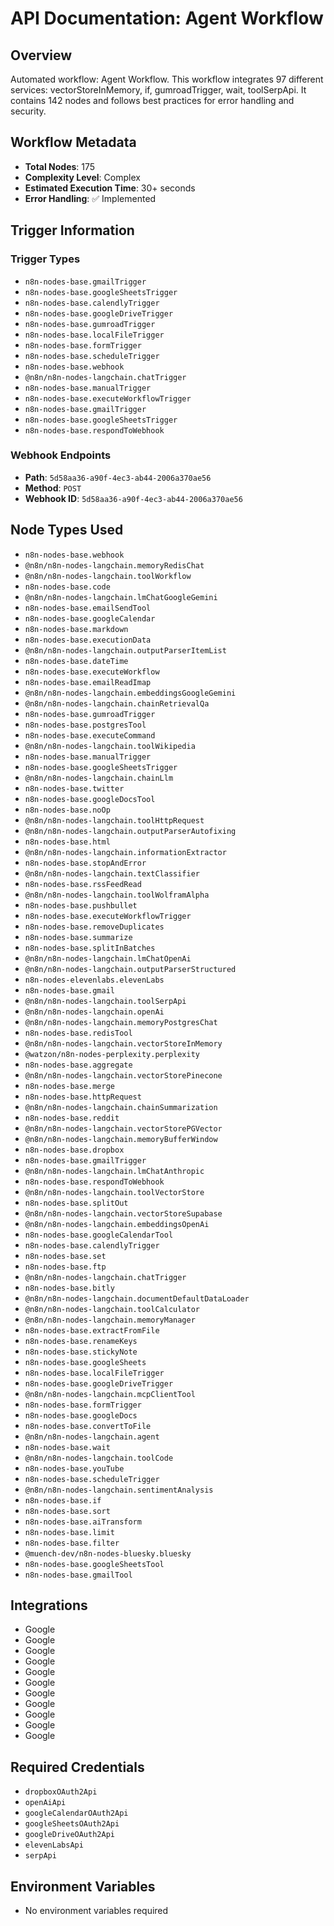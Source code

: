 # API Documentation: Agent Workflow

## Overview
Automated workflow: Agent Workflow. This workflow integrates 97 different services: vectorStoreInMemory, if, gumroadTrigger, wait, toolSerpApi. It contains 142 nodes and follows best practices for error handling and security.

## Workflow Metadata
- **Total Nodes**: 175
- **Complexity Level**: Complex
- **Estimated Execution Time**: 30+ seconds
- **Error Handling**: ✅ Implemented

## Trigger Information
### Trigger Types
- `n8n-nodes-base.gmailTrigger`
- `n8n-nodes-base.googleSheetsTrigger`
- `n8n-nodes-base.calendlyTrigger`
- `n8n-nodes-base.googleDriveTrigger`
- `n8n-nodes-base.gumroadTrigger`
- `n8n-nodes-base.localFileTrigger`
- `n8n-nodes-base.formTrigger`
- `n8n-nodes-base.scheduleTrigger`
- `n8n-nodes-base.webhook`
- `@n8n/n8n-nodes-langchain.chatTrigger`
- `n8n-nodes-base.manualTrigger`
- `n8n-nodes-base.executeWorkflowTrigger`
- `n8n-nodes-base.gmailTrigger`
- `n8n-nodes-base.googleSheetsTrigger`
- `n8n-nodes-base.respondToWebhook`

### Webhook Endpoints
- **Path**: `5d58aa36-a90f-4ec3-ab44-2006a370ae56`
- **Method**: `POST`
- **Webhook ID**: `5d58aa36-a90f-4ec3-ab44-2006a370ae56`


## Node Types Used
- `n8n-nodes-base.webhook`
- `@n8n/n8n-nodes-langchain.memoryRedisChat`
- `@n8n/n8n-nodes-langchain.toolWorkflow`
- `n8n-nodes-base.code`
- `@n8n/n8n-nodes-langchain.lmChatGoogleGemini`
- `n8n-nodes-base.emailSendTool`
- `n8n-nodes-base.googleCalendar`
- `n8n-nodes-base.markdown`
- `n8n-nodes-base.executionData`
- `@n8n/n8n-nodes-langchain.outputParserItemList`
- `n8n-nodes-base.dateTime`
- `n8n-nodes-base.executeWorkflow`
- `n8n-nodes-base.emailReadImap`
- `@n8n/n8n-nodes-langchain.embeddingsGoogleGemini`
- `@n8n/n8n-nodes-langchain.chainRetrievalQa`
- `n8n-nodes-base.gumroadTrigger`
- `n8n-nodes-base.postgresTool`
- `n8n-nodes-base.executeCommand`
- `@n8n/n8n-nodes-langchain.toolWikipedia`
- `n8n-nodes-base.manualTrigger`
- `n8n-nodes-base.googleSheetsTrigger`
- `@n8n/n8n-nodes-langchain.chainLlm`
- `n8n-nodes-base.twitter`
- `n8n-nodes-base.googleDocsTool`
- `n8n-nodes-base.noOp`
- `@n8n/n8n-nodes-langchain.toolHttpRequest`
- `@n8n/n8n-nodes-langchain.outputParserAutofixing`
- `n8n-nodes-base.html`
- `@n8n/n8n-nodes-langchain.informationExtractor`
- `n8n-nodes-base.stopAndError`
- `@n8n/n8n-nodes-langchain.textClassifier`
- `n8n-nodes-base.rssFeedRead`
- `@n8n/n8n-nodes-langchain.toolWolframAlpha`
- `n8n-nodes-base.pushbullet`
- `n8n-nodes-base.executeWorkflowTrigger`
- `n8n-nodes-base.removeDuplicates`
- `n8n-nodes-base.summarize`
- `n8n-nodes-base.splitInBatches`
- `@n8n/n8n-nodes-langchain.lmChatOpenAi`
- `@n8n/n8n-nodes-langchain.outputParserStructured`
- `n8n-nodes-elevenlabs.elevenLabs`
- `n8n-nodes-base.gmail`
- `@n8n/n8n-nodes-langchain.toolSerpApi`
- `@n8n/n8n-nodes-langchain.openAi`
- `@n8n/n8n-nodes-langchain.memoryPostgresChat`
- `n8n-nodes-base.redisTool`
- `@n8n/n8n-nodes-langchain.vectorStoreInMemory`
- `@watzon/n8n-nodes-perplexity.perplexity`
- `n8n-nodes-base.aggregate`
- `@n8n/n8n-nodes-langchain.vectorStorePinecone`
- `n8n-nodes-base.merge`
- `n8n-nodes-base.httpRequest`
- `@n8n/n8n-nodes-langchain.chainSummarization`
- `n8n-nodes-base.reddit`
- `@n8n/n8n-nodes-langchain.vectorStorePGVector`
- `@n8n/n8n-nodes-langchain.memoryBufferWindow`
- `n8n-nodes-base.dropbox`
- `n8n-nodes-base.gmailTrigger`
- `@n8n/n8n-nodes-langchain.lmChatAnthropic`
- `n8n-nodes-base.respondToWebhook`
- `@n8n/n8n-nodes-langchain.toolVectorStore`
- `n8n-nodes-base.splitOut`
- `@n8n/n8n-nodes-langchain.vectorStoreSupabase`
- `@n8n/n8n-nodes-langchain.embeddingsOpenAi`
- `n8n-nodes-base.googleCalendarTool`
- `n8n-nodes-base.calendlyTrigger`
- `n8n-nodes-base.set`
- `n8n-nodes-base.ftp`
- `@n8n/n8n-nodes-langchain.chatTrigger`
- `n8n-nodes-base.bitly`
- `@n8n/n8n-nodes-langchain.documentDefaultDataLoader`
- `@n8n/n8n-nodes-langchain.toolCalculator`
- `@n8n/n8n-nodes-langchain.memoryManager`
- `n8n-nodes-base.extractFromFile`
- `n8n-nodes-base.renameKeys`
- `n8n-nodes-base.stickyNote`
- `n8n-nodes-base.googleSheets`
- `n8n-nodes-base.localFileTrigger`
- `n8n-nodes-base.googleDriveTrigger`
- `@n8n/n8n-nodes-langchain.mcpClientTool`
- `n8n-nodes-base.formTrigger`
- `n8n-nodes-base.googleDocs`
- `n8n-nodes-base.convertToFile`
- `@n8n/n8n-nodes-langchain.agent`
- `n8n-nodes-base.wait`
- `@n8n/n8n-nodes-langchain.toolCode`
- `n8n-nodes-base.youTube`
- `n8n-nodes-base.scheduleTrigger`
- `@n8n/n8n-nodes-langchain.sentimentAnalysis`
- `n8n-nodes-base.if`
- `n8n-nodes-base.sort`
- `n8n-nodes-base.aiTransform`
- `n8n-nodes-base.limit`
- `n8n-nodes-base.filter`
- `@muench-dev/n8n-nodes-bluesky.bluesky`
- `n8n-nodes-base.googleSheetsTool`
- `n8n-nodes-base.gmailTool`

## Integrations
- Google
- Google
- Google
- Google
- Google
- Google
- Google
- Google
- Google
- Google
- Google

## Required Credentials
- `dropboxOAuth2Api`
- `openAiApi`
- `googleCalendarOAuth2Api`
- `googleSheetsOAuth2Api`
- `googleDriveOAuth2Api`
- `elevenLabsApi`
- `serpApi`

## Environment Variables
- No environment variables required
